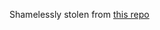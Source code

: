 Shamelessly stolen from [this repo](https://github.com/tensorflow/tensorflow/blob/r0.12/tensorflow/tensorboard/README.md)